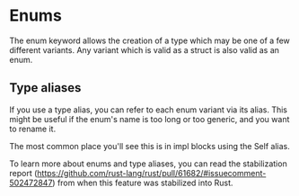 # Enums

The enum keyword allows the creation of a type which may be one of a few different variants. Any variant which is valid as a struct is also valid as an enum.

## Type aliases

If you use a type alias, you can refer to each enum variant via its alias. This might be useful if the enum's name is too long or too generic, and you want to rename it.

The most common place you'll see this is in impl blocks using the Self alias.

To learn more about enums and type aliases, you can read the stabilization report (https://github.com/rust-lang/rust/pull/61682/#issuecomment-502472847) from when this feature was stabilized into Rust.
